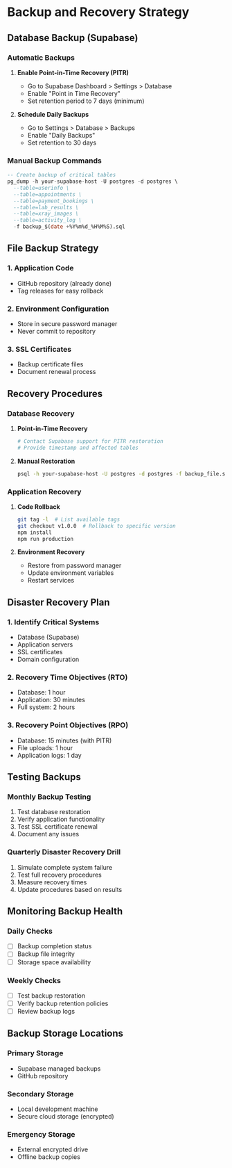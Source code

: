 # Backup and Recovery Strategy

## Database Backup (Supabase)

### Automatic Backups
1. **Enable Point-in-Time Recovery (PITR)**
   - Go to Supabase Dashboard > Settings > Database
   - Enable "Point in Time Recovery"
   - Set retention period to 7 days (minimum)

2. **Schedule Daily Backups**
   - Go to Settings > Database > Backups
   - Enable "Daily Backups"
   - Set retention to 30 days

### Manual Backup Commands
```sql
-- Create backup of critical tables
pg_dump -h your-supabase-host -U postgres -d postgres \
  --table=userinfo \
  --table=appointments \
  --table=payment_bookings \
  --table=lab_results \
  --table=xray_images \
  --table=activity_log \
  -f backup_$(date +%Y%m%d_%H%M%S).sql
```

## File Backup Strategy

### 1. Application Code
- GitHub repository (already done)
- Tag releases for easy rollback

### 2. Environment Configuration
- Store in secure password manager
- Never commit to repository

### 3. SSL Certificates
- Backup certificate files
- Document renewal process

## Recovery Procedures

### Database Recovery
1. **Point-in-Time Recovery**
   ```bash
   # Contact Supabase support for PITR restoration
   # Provide timestamp and affected tables
   ```

2. **Manual Restoration**
   ```bash
   psql -h your-supabase-host -U postgres -d postgres -f backup_file.sql
   ```

### Application Recovery
1. **Code Rollback**
   ```bash
   git tag -l  # List available tags
   git checkout v1.0.0  # Rollback to specific version
   npm install
   npm run production
   ```

2. **Environment Recovery**
   - Restore from password manager
   - Update environment variables
   - Restart services

## Disaster Recovery Plan

### 1. Identify Critical Systems
- Database (Supabase)
- Application servers
- SSL certificates
- Domain configuration

### 2. Recovery Time Objectives (RTO)
- Database: 1 hour
- Application: 30 minutes
- Full system: 2 hours

### 3. Recovery Point Objectives (RPO)
- Database: 15 minutes (with PITR)
- File uploads: 1 hour
- Application logs: 1 day

## Testing Backups

### Monthly Backup Testing
1. Test database restoration
2. Verify application functionality
3. Test SSL certificate renewal
4. Document any issues

### Quarterly Disaster Recovery Drill
1. Simulate complete system failure
2. Test full recovery procedures
3. Measure recovery times
4. Update procedures based on results

## Monitoring Backup Health

### Daily Checks
- [ ] Backup completion status
- [ ] Backup file integrity
- [ ] Storage space availability

### Weekly Checks
- [ ] Test backup restoration
- [ ] Verify backup retention policies
- [ ] Review backup logs

## Backup Storage Locations

### Primary Storage
- Supabase managed backups
- GitHub repository

### Secondary Storage
- Local development machine
- Secure cloud storage (encrypted)

### Emergency Storage
- External encrypted drive
- Offline backup copies
